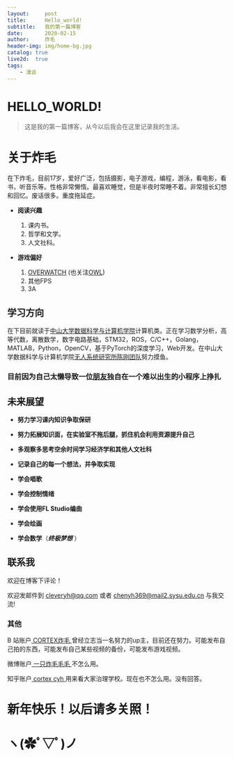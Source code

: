 ```yaml
---
layout:     post
title:      Hello_world!
subtitle:   我的第一篇博客
date:       2020-02-15
author:     炸毛
header-img: img/home-bg.jpg
catalog: true
live2d:  true
tags:
    - 漫谈
---
```

# HELLO_WORLD!

>这是我的第一篇博客，从今以后我会在这里记录我的生活。

# 关于炸毛

在下炸毛，目前17岁，爱好广泛，包括摄影，电子游戏，编程，游泳，看电影，看书，听音乐等。性格非常懒惰。最喜欢睡觉，但是半夜时常睡不着。非常擅长幻想和回忆。废话很多。重度拖延症。

- **阅读兴趣**
  1. 课内书。
  2. 哲学和文学。
  3. 人文社科。

- **游戏偏好**
  1. [OVERWATCH](https://ow.blizzard.cn/home) (也关注[OWL](https://www.overwatchleague.cn/zh-cn))
  2. 其他FPS
  3. 3A



## 学习方向

在下目前就读于[中山大学](http://www.sysu.edu.cn/)[数据科学与计算机学院](http://sdcs.sysu.edu.cn/)计算机类。正在学习数学分析，高等代数，离散数学，数字电路基础，STM32，ROS，C/C++，Golang，MATLAB，Python，OpenCV，基于PyTorch的深度学习，Web开发。在中山大学数据科学与计算机学院[无人系统研究所](https://www.usilab.cn/)[陈刚团队](https://www.usilab.cn/team/chengang/)努力摸鱼。

### 目前因为自己太懒导致一位[朋友](https://whaohan.github.io/about/)独自在一个难以出生的小程序上挣扎


## 未来展望

- **努力学习课内知识争取保研**
- **努力拓展知识面，在实验室不拖后腿，抓住机会利用资源提升自己**
- **多观察多思考空余时间学习经济学和其他人文社科**
- **记录自己的每一个想法，并争取实现**

- **学会唱歌**
- **学会控制情绪**
- **学会使用FL Studio编曲**
- **学会绘画**

- **学会数学**（***终极梦想*** ）

## 联系我

欢迎在博客下评论！  

欢迎发邮件到  [cleveryh@qq.com](mailto:cleveryh@qq.com)  或者  [chenyh369@mail2.sysu.edu.cn](mailto:chenyh369@mail2.sysu.edu.cn) 与我交流!

### 其他

B 站账户[ CORTEX炸毛 ](https://space.bilibili.com/81640939/video) 曾经立志当一名努力的up主，目前还在努力。可能发布自己拍的东西，可能发布自己某些视频的备份，可能发布游戏视频。   

微博账户[ 一只炸毛毛毛 ](https://weibo.com/5843078173/profile?topnav=1&wvr=6&is_all=1&sudaref=account.weibo.com&display=0&retcode=6102) 不怎么用。

知乎账户[ cortex cyh ](https://www.zhihu.com/people/cyhhh-81) 用来看大家治理学校。现在也不怎么用。没有回答。

# 新年快乐！以后请多关照！

# ヽ(✿ﾟ▽ﾟ)ノ

